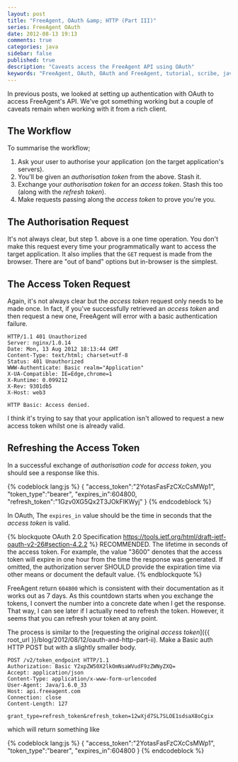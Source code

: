 ```yaml
---
layout: post
title: "FreeAgent, OAuth &amp; HTTP (Part III)"
series: FreeAgent OAuth
date: 2012-08-13 19:13
comments: true
categories: java
sidebar: false
published: true
description: "Caveats access the FreeAgent API using OAuth"
keywords: "FreeAgent, OAuth, OAuth and FreeAgent, tutorial, scribe, java, google oauth"
---
```


In previous posts, we looked at setting up authentication with OAuth to access FreeAgent's API. We've got something working but a couple of caveats remain when working with it from a rich client.

<!-- more -->

## The Workflow

To summarise the workflow;

 1. Ask your user to authorise your application (on the target application's servers).
 1. You'll be given an _authorisation token_ from the above. Stash it.
 1. Exchange your _authorisation token_ for an _access token_. Stash this too (along with the _refresh token_).
 1. Make requests passing along the _access token_ to prove you're you.


## The Authorisation Request

It's not always clear, but step 1. above is a one time operation. You don't make this request every time your programmatically want to access the target application. It also implies that the `GET` request is made from the browser. There are "out of band" options but in-browser is the simplest.


## The Access Token Request

Again, it's not always clear but the _access token_ request only needs to be made once. In fact, if you've successfully retrieved an _access token_ and then request a new one, FreeAgent will error with a basic authentication failure.

    HTTP/1.1 401 Unauthorized
    Server: nginx/1.0.14
    Date: Mon, 13 Aug 2012 18:13:44 GMT
    Content-Type: text/html; charset=utf-8
    Status: 401 Unauthorized
    WWW-Authenticate: Basic realm="Application"
    X-UA-Compatible: IE=Edge,chrome=1
    X-Runtime: 0.099212
    X-Rev: 9301db5
    X-Host: web3

    HTTP Basic: Access denied.

I think it's trying to say that your application isn't allowed to request a new access token whilst one is already valid.

## Refreshing the Access Token

In a successful exchange of _authorisation code_ for _access token_, you should see a response like this.

{% codeblock lang:js %}
{
    "access_token":"2YotasFasFzCXcCsMWp1",
    "token_type":"bearer",
    "expires_in":604800,
    "refresh_token":"1Gzv0XG5Qx2T3JOkFlKWyj"
}
{% endcodeblock %}

In OAuth, The `expires_in` value should be the time in seconds that the _access token_ is valid.

{% blockquote OAuth 2.0 Specification https://tools.ietf.org/html/draft-ietf-oauth-v2-26#section-4.2.2 %}
RECOMMENDED. The lifetime in seconds of the access token. For example, the value "3600" denotes that the access token will expire in one hour from the time the response was generated. If omitted, the authorization server SHOULD provide the expiration time via other means or document the default value.
{% endblockquote %}

FreeAgent return `604800` which is consistent with their documentation as it works out as 7 days. As this countdown starts when you exchange the tokens, I convert the number into a concrete date when I get the response. That way, I can see later if I actually need to refresh the token. However, it seems that you can refresh your token at any point.

The process is similar to the [requesting the original _access token_]({{ root_url }}/blog/2012/08/12/oauth-and-http-part-ii). Make a Basic auth HTTP POST but with a slightly smaller body.

    POST /v2/token_endpoint HTTP/1.1
    Authorization: Basic Y2xpZW50X2lkOmNsaWVudF9zZWNyZXQ=
    Accept: application/json
    Content-Type: application/x-www-form-urlencoded
    User-Agent: Java/1.6.0_33
    Host: api.freeagent.com
    Connection: close
    Content-Length: 127

    grant_type=refresh_token&refresh_token=12wXjd7SL7SLOE1sdsaX8oCgix


which will return something like

{% codeblock lang:js %}
{
    "access_token":"2YotasFasFzCXcCsMWp1",
    "token_type":"bearer",
    "expires_in":604800
}
{% endcodeblock %}